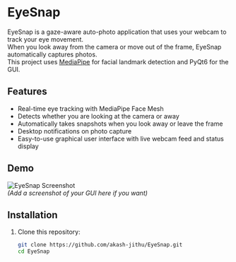 # EyeSnap

EyeSnap is a gaze-aware auto-photo application that uses your webcam to track your eye movement.  
When you look away from the camera or move out of the frame, EyeSnap automatically captures photos.  
This project uses [MediaPipe](https://mediapipe.dev/) for facial landmark detection and PyQt6 for the GUI.

## Features

- Real-time eye tracking with MediaPipe Face Mesh  
- Detects whether you are looking at the camera or away  
- Automatically takes snapshots when you look away or leave the frame  
- Desktop notifications on photo capture  
- Easy-to-use graphical user interface with live webcam feed and status display  

## Demo

![EyeSnap Screenshot](demo_screenshot.png)  
*(Add a screenshot of your GUI here if you want)*

## Installation

1. Clone this repository:
   ```bash
   git clone https://github.com/akash-jithu/EyeSnap.git
   cd EyeSnap
